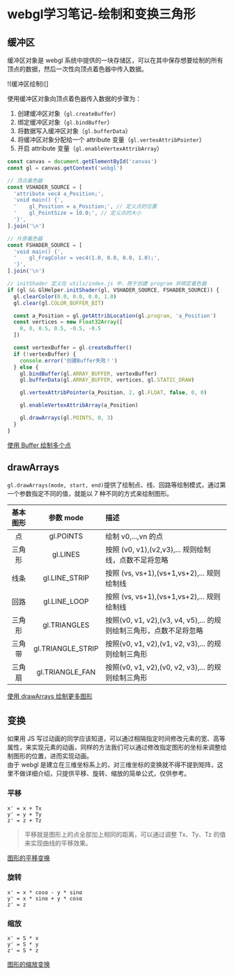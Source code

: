 # webgl学习笔记-绘制和变换三角形
## 缓冲区
缓冲区对象是 webgl 系统中提供的一块存储区，可以在其中保存想要绘制的所有顶点的数据，然后一次性向顶点着色器中传入数据。

!(缓冲区绘制)[]

使用缓冲区对象向顶点着色器传入数据的步骤为：
1. 创建缓冲区对象（`gl.createBuffer`）
2. 绑定缓冲区对象（`gl.bindBuffer`）
3. 将数据写入缓冲区对象（`gl.bufferData`）
4. 将缓冲区对象分配给一个 attribute 变量（`gl.vertexAttribPointer`）
5. 开启 attribute 变量（`gl.enableVertexAttribArray`）

```js
const canvas = document.getElementById('canvas')
const gl = canvas.getContext('webgl')

// 顶点着色器
const VSHADER_SOURCE = [
  'attribute vec4 a_Position;',
  'void main() {',
  '    gl_Position = a_Position;', // 定义点的位置
  '    gl_PointSize = 10.0;', // 定义点的大小
  '}',
].join('\n')

// 片原着色器
const FSHADER_SOURCE = [
  'void main() {',
  '    gl_FragColor = vec4(1.0, 0.0, 0.0, 1.0);',
  '}',
].join('\n')

// initShader 定义在 utils/index.js 中，用于创建 program 并绑定着色器
if (gl && GlHelper.initShader(gl, VSHADER_SOURCE, FSHADER_SOURCE)) {
  gl.clearColor(0.0, 0.0, 0.0, 1.0)
  gl.clear(gl.COLOR_BUFFER_BIT)

  const a_Position = gl.getAttribLocation(gl.program, 'a_Position')
  const vertices = new Float32Array([
    0, 0, 0.5, 0.5, -0.5, -0.5
  ])

  const vertexBuffer = gl.createBuffer()
  if (!vertexBuffer) {
    console.error('创建Buffer失败！')
  } else {
    gl.bindBuffer(gl.ARRAY_BUFFER, vertexBuffer)
    gl.bufferData(gl.ARRAY_BUFFER, vertices, gl.STATIC_DRAW)

    gl.vertexAttribPointer(a_Position, 2, gl.FLOAT, false, 0, 0)

    gl.enableVertexAttribArray(a_Position)

    gl.drawArrays(gl.POINTS, 0, 3)
  }
}
```

[使用 Buffer 绘制多个点](https://jjjyy.github.io/webgl-note/webgl-tester/2/1-buffer.html)

## drawArrays
`gl.drawArrays(mode, start, end)`提供了绘制点、线、回路等绘制模式，通过第一个参数指定不同的值，就能以 7 种不同的方式来绘制图形。

| 基本图形 | 参数 mode | 描述 |
| :--: | :--: | :-- |
| 点 | gl.POINTS | 绘制 v0,...,vn 的点 |
| 三角形 | gl.LINES | 按照 (v0, v1),(v2,v3),... 规则绘制线，点数不足将忽略 |
| 线条 | gl.LINE_STRIP | 按照 (vs, vs+1),(vs+1,vs+2),... 规则绘制线 |
| 回路 | gl.LINE_LOOP | 按照 (vs, vs+1),(vs+1,vs+2),... 规则绘制线 |
| 三角形 | gl.TRIANGLES | 按照(v0, v1, v2),(v3, v4, v5),... 的规则绘制三角形，点数不足将忽略 |
| 三角带 | gl.TRIANGLE_STRIP | 按照(v0, v1, v2),(v1, v2, v3),... 的规则绘制三角形 |
| 三角扇 | gl.TRIANGLE_FAN | 按照(v0, v1, v2),(v0, v2, v3),... 的规则绘制三角形 |

[使用 drawArrays 绘制更多图形](https://jjjyy.github.io/webgl-note/webgl-tester/2/2-triangle.html)

## 变换
如果用 JS 写过动画的同学应该知道，可以通过相隔指定时间修改元素的宽、高等属性，来实现元素的动画，同样的方法我们可以通过修改指定图形的坐标来调整绘制图形的位置，进而实现动画。  
由于 webgl 是建立在三维坐标系上的，对三维坐标的变换就不得不提到矩阵，这里不做详细介绍，只提供平移、旋转、缩放的简单公式，仅供参考。

### 平移
```
x' = x + Tx
y' = y + Ty
z' = z + Tz
```

> 平移就是图形上的点全部加上相同的距离，可以通过调整 Tx、Ty、Tz 的值来实现曲线的平移效果。

[图形的平移变换](https://jjjyy.github.io/webgl-note/webgl-tester/2/3-translation.html)

### 旋转
```
x' = x * cosα - y * sinα
y' = x * sinα + y * cosα
z' = z
```

### 缩放
```
x' = S * x
y' = S * y
z' = S * z
```

[图形的缩放变换](https://jjjyy.github.io/webgl-note/webgl-tester/2/4-scale.html)
